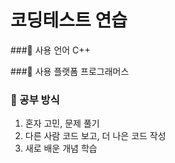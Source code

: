 # 코딩테스트 연습

###📍 사용 언어
C++

###📍 사용 플랫폼
프로그래머스

### 📍 공부 방식
1. 혼자 고민, 문제 풀기
2. 다른 사람 코드 보고, 더 나은 코드 작성
2. 새로 배운 개념 학습
